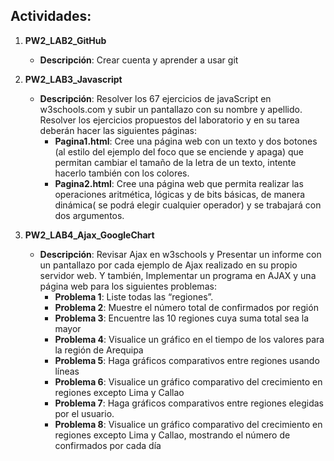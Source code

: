 ## Actividades:
1. **PW2_LAB2_GitHub**
   - **Descripción**: Crear cuenta y aprender a usar git

2. **PW2_LAB3_Javascript**
   - **Descripción**: Resolver los 67 ejercicios de javaScript en w3schools.com y subir un pantallazo con su nombre y apellido. Resolver los ejercicios propuestos del laboratorio y en su tarea deberán hacer las siguientes páginas:
     - **Pagina1.html**: Cree una página web con un texto y dos botones (al estilo del ejemplo del foco que se enciende y apaga) que permitan cambiar el tamaño de la letra de un texto, intente hacerlo también con los colores.
     - **Pagina2.html**: Cree una página web que permita realizar las operaciones aritmética, lógicas y de bits básicas, de manera dinámica( se podrá elegir cualquier operador) y se trabajará con dos argumentos.

3. **PW2_LAB4_Ajax_GoogleChart**
   - **Descripción**: Revisar Ajax en w3schools y Presentar un informe con un pantallazo por cada ejemplo de Ajax realizado en su propio servidor web. Y también, Implementar un programa en AJAX y una página web para los siguientes problemas:
     - **Problema 1**: Liste todas las “regiones”.
     - **Problema 2**: Muestre el número total de confirmados por región
     - **Problema 3**: Encuentre las 10 regiones cuya suma total sea la mayor
     - **Problema 4**: Visualice un gráfico en el tiempo de los valores para la región de Arequipa
     - **Problema 5**: Haga gráficos comparativos entre regiones usando líneas
     - **Problema 6**: Visualice un gráfico comparativo del crecimiento en regiones excepto Lima y Callao
     - **Problema 7**: Haga gráficos comparativos entre regiones elegidas por el usuario.
     - **Problema 8**: Visualice un gráfico comparativo del crecimiento en regiones excepto Lima y Callao, mostrando el número de confirmados por cada día

     













